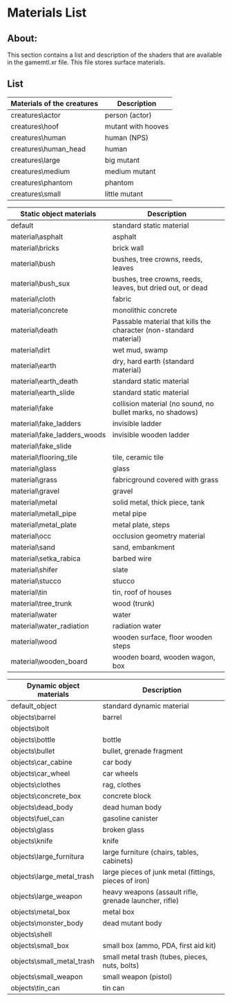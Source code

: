 # Materials List

## About:
This section contains a list and description of the shaders that are available in the gamemtl.xr file. This file stores surface materials.

## List

| Materials of the creatures | Description |
---|---|
| creatures\actor | person (actor) |
| creatures\hoof | mutant with hooves |
| creatures\human | human (NPS) |
| creatures\human_head | human |
| creatures\large | big mutant |
| creatures\medium | medium mutant |
| creatures\phantom | phantom |
| creatures\small | little mutant |

| Static object materials | Description |
---|---|
| default | standard static material |
| material\asphalt | asphalt |
| material\bricks | brick wall |
| material\bush | bushes, tree crowns, reeds, leaves |
| material\bush_sux | bushes, tree crowns, reeds, leaves, but dried out, or dead |
| material\cloth | fabric |
| material\concrete | monolithic concrete |
| material\death | Passable material that kills the character (non-standard material) |
| material\dirt | wet mud, swamp |
| material\earth | dry, hard earth (standard material) |
| material\earth_death | standard static material |
| material\earth_slide | standard static material |
| material\fake | collision material (no sound, no bullet marks, no shadows) |
| material\fake_ladders | invisible ladder |
| material\fake_ladders_woods | invisible wooden ladder |
| material\fake_slide |  |
| material\flooring_tile | tile, ceramic tile |
| material\glass | glass |
| material\grass | fabricground covered with grass |
| material\gravel | gravel |
| material\metal | solid metal, thick piece, tank |
| material\metall_pipe | metal pipe |
| material\metal_plate | metal plate, steps |
| material\occ | occlusion geometry material |
| material\sand | sand, embankment |
| material\setka_rabica | barbed wire |
| material\shifer | slate |
| material\stucco | stucco |
| material\tin | tin, roof of houses |
| material\tree_trunk | wood (trunk) |
| material\water | water |
| material\water_radiation | radiation water |
| material\wood | wooden surface, floor wooden steps |
| material\wooden_board | wooden board, wooden wagon, box |

| Dynamic object materials | Description |
---|---|
| default_object | standard dynamic material |
| objects\barrel | barrel |
| objects\bolt |  |
| objects\bottle | bottle |
| objects\bullet | bullet, grenade fragment |
| objects\car_cabine | car body |
| objects\car_wheel | car wheels |
| objects\clothes | rag, clothes |
| objects\concrete_box | concrete block |
| objects\dead_body | dead human body |
| objects\fuel_can | gasoline canister |
| objects\glass | broken glass |
| objects\knife | knife |
| objects\large_furnitura | large furniture (chairs, tables, cabinets) |
| objects\large_metal_trash | large pieces of junk metal (fittings, pieces of iron) |
| objects\large_weapon | heavy weapons (assault rifle, grenade launcher, rifle) |
| objects\metal_box | metal box |
| objects\monster_body | dead mutant body |
| objects\shell |  |
| objects\small_box | small box (ammo, PDA, first aid kit) |
| objects\small_metal_trash | small metal trash (tubes, pieces, nuts, bolts) |
| objects\small_weapon | small weapon (pistol) |
| objects\tin_can | tin can |